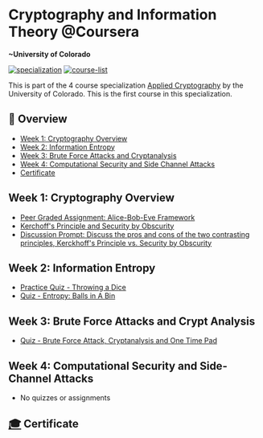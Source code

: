 # Cryptography and Information Theory @Coursera
__~University of Colorado__

[![specialization](https://img.shields.io/badge/specialization-Applied%20Cryptography-1f72ff.svg)](https://github.com/anishLearnsToCode/applied-cryptography)
[![course-list](https://img.shields.io/badge/also%20see-Coursera%20Courses-1f72ff.svg)](https://github.com/anishLearnsToCode/course-list#coursera)

This is part of the 4 course specialization 
[Applied Cryptography](https://github.com/anishLearnsToCode/applied-cryptography)
by the University of Colorado. This is the first course in this specialization.

## 📖 Overview
- [Week 1: Cryptography Overview](#week-1-cryptography-overview)
- [Week 2: Information Entropy](#week-2-information-entropy)
- [Week 3: Brute Force Attacks and Cryptanalysis](#week-3-brute-force-attacks-and-crypt-analysis)
- [Week 4: Computational Security and Side Channel Attacks](#week-4-computational-security-and-side-channel-attacks)
- [Certificate](#-certificate)

## Week 1: Cryptography Overview
- [Peer Graded Assignment: Alice-Bob-Eve Framework](week1/Caesar%20Cipher%20Alice-Bob-Eve.pdf)
- [Kerchoff's Principle and Security by Obscurity](week1/kerchoffs-principles-security-by-obscurity-quiz.md)
- [Discussion Prompt: Discuss the pros and cons of the two contrasting principles, Kerckhoff's Principle vs. Security by Obscurity]()

## Week 2: Information Entropy
- [Practice Quiz - Throwing a Dice](week2/practice-quiz-throwing-a-dice.md)
- [Quiz - Entropy: Balls in A Bin](week2)

## Week 3: Brute Force Attacks and Crypt Analysis
- [Quiz - Brute Force Attack, Cryptanalysis and One Time Pad]()

## Week 4: Computational Security and Side-Channel Attacks
- No quizzes or assignments

## [🎓]() Certificate
